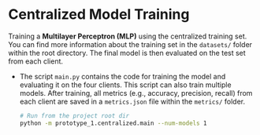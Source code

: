 # Centralized Model Training

Training a **Multilayer Perceptron (MLP)** using the centralized training set. You can find more information about the training set in the `datasets/` folder within the root directory. The final model is then evaluated on the test set from each client.

- The script `main.py` contains the code for training the model and evaluating it on the four clients. This script can also train multiple models. After training, all metrics (e.g., accuracy, precision, recall) from each client are saved in a `metrics.json` file within the `metrics/` folder.

    ```sh
    # Run from the project root dir
    python -m prototype_1.centralized.main --num-models 1
    ```
